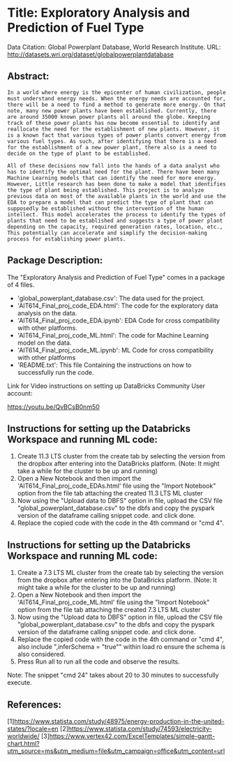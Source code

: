 # Title: Exploratory Analysis and Prediction of Fuel Type

Data Citation: Global Powerplant Database, World Research Institute.
URL: http://datasets.wri.org/dataset/globalpowerplantdatabase






## Abstract:
	In a world where energy is the epicenter of human civilization, people must understand energy needs. When the energy needs are accounted for, there will be a need to find a method to generate more energy. On that note, many new power plants have been established. Currently, there are around 35000 known power plants all around the globe. Keeping track of these power plants has now become essential to identify and reallocate the need for the establishment of new plants. However, it is a known fact that various types of power plants convert energy from various fuel types. As such, after identifying that there is a need for the establishment of a new power plant, there also is a need to decide on the type of plant to be established. 

	All of these decisions now fall into the hands of a data analyst who has to identify the optimal need for the plant. There have been many Machine Learning models that can identify the need for more energy. However, Little research has been done to make a model that identifies the type of plant being established. This project is to analyze previous data on most of the available plants in the world and use the EDA to prepare a model that can predict the type of plant that can supposedly be established without the intervention of the human intellect. This model accelerates the process to identify the types of plants that need to be established and suggests a type of power plant depending on the capacity, required generation rates, location, etc., This potentially can accelerate and simplify the decision-making process for establishing power plants.





## Package Description:
The "Exploratory Analysis and Prediction of Fuel Type" comes in a package of 4 files.
- 'global_powerplant_database.csv': The data used for the project.
- 'AIT614_Final_proj_code_EDA.html': The code for the exploratory data analysis on the data.
- 'AIT614_Final_proj_code_EDA.ipynb': EDA Code for cross compatibility with other platforms.
- 'AIT614_Final_proj_code_ML.html': The code for Machine Learning model on the data.
- 'AIT614_Final_proj_code_ML.ipynb': ML Code for cross compatibility with other platforms
- 'README.txt': This file Containing the instructions on how to successfully run the code.




Link for Video instructions on setting up DataBricks Community User account:

https://youtu.be/QvBCsB0nm50





## Instructions for setting up the Databricks Workspace and running ML code:
1. Create 11.3 LTS cluster from the create tab by selecting the version from the dropbox after entering into the DataBricks platform. (Note: It might take a while for the cluster to be up and running)
2. Open a New Notebook and then import the 'AIT614_Final_proj_code_EDAs.html' file using the "Import Notebook" option from the file tab attaching the created 11.3 LTS ML cluster 
3. Now using the "Upload data to DBFS" option in file, upload the CSV file "global_powerplant_database.csv" to the dbfs and copy the pyspark version of the dataframe calling snippet code. and click done.
4. Replace the copied code with the code in the 4th command or "cmd 4".




## Instructions for setting up the Databricks Workspace and running ML code:

1. Create a 7.3 LTS ML cluster from the create tab by selecting the version from the dropbox after entering into the DataBricks platform. (Note: It might take a while for the cluster to be up and running)
2. Open a New Notebook and then import the 'AIT614_Final_proj_code_ML.html' file using the "Import Notebook" option from the file tab attaching the created 7.3 LTS ML cluster 
3. Now using the "Upload data to DBFS" option in file, upload the CSV file "global_powerplant_database.csv" to the dbfs and copy the pyspark version of the dataframe calling snippet code. and click done.
4. Replace the copied code with the code in the 4th command or "cmd 4", also include
",inferSchema = "true"" within load ro ensure the schema is also considered.
5. Press Run all to run all the code and observe the results.

Note: The snippet "cmd 24" takes about 20 to 30 minutes to successfully execute.







## References:
[1]https://www.statista.com/study/48975/energy-production-in-the-united-states/?locale=en 
[2]https://www.statista.com/study/74593/electricity-worldwide/
[3]https://www.vertex42.com/ExcelTemplates/simple-gantt-chart.html?utm_source=ms&utm_medium=file&utm_campaign=office&utm_content=url
